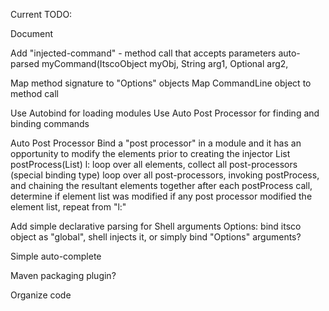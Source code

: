 Current TODO:

Document

Add "injected-command" - method call that accepts parameters auto-parsed
  myCommand(ItscoObject myObj, String arg1, Optional<String> arg2,

  Map method signature to "Options" objects
  Map CommandLine object to method call

Use Autobind for loading modules
Use Auto Post Processor for finding and binding commands

Auto Post Processor
  Bind a "post processor" in a module and it has an opportunity to modify the elements prior to creating the injector
  List<Element> postProcess(List<Element>)
  l: loop over all elements, collect all post-processors (special binding type)
  loop over all post-processors, invoking postProcess, and chaining the resultant elements together
  after each postProcess call, determine if element list was modified
  if any post processor modified the element list, repeat from "l:"

Add simple declarative parsing for Shell arguments
  Options: bind itsco object as "global", shell injects it, or simply bind "Options" arguments?

Simple auto-complete

Maven packaging plugin?

Organize code
